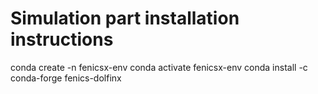 

# Simulation part installation instructions
conda create -n fenicsx-env
conda activate fenicsx-env
conda install -c conda-forge fenics-dolfinx